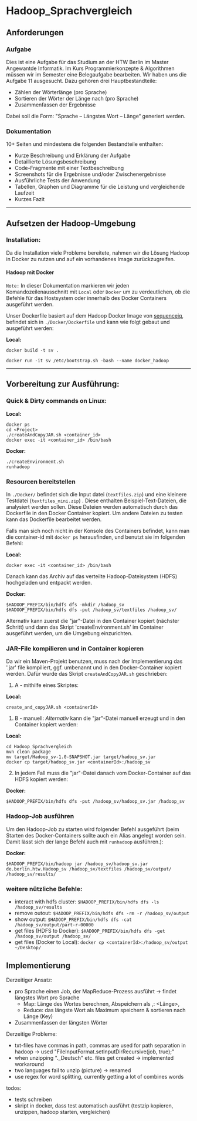 # Hadoop_Sprachvergleich

## Anforderungen

### Aufgabe

Dies ist eine Aufgabe für das Studium an der HTW Berlin im Master Angewantde Informatik. 
Im Kurs Programmierkonzepte & Algorithmen müssen wir im Semester eine Belegaufgabe bearbeiten.
Wir haben uns die Aufgabe 11 ausgesucht. Dazu gehören drei Hauptbestandteile:

- Zählen der Wörterlänge (pro Sprache)
- Sortieren der Wörter der Länge nach (pro Sprache)
- Zusammenfassen der Ergebnisse

Dabei soll die Form: "Sprache – Längstes Wort – Länge“ generiert werden.


### Dokumentation

10+ Seiten und mindestens die folgenden Bestandteile enthalten:

- Kurze Beschreibung und Erklärung der Aufgabe
- Detaillierte Lösungsbeschreibung
- Code-Fragmente mit einer Textbeschreibung
- Screenshots für die Ergebnisse und/oder Zwischenergebnisse
- Ausführliche Tests der Anwendung
- Tabellen, Graphen und Diagramme für die Leistung und vergleichende Laufzeit
- Kurzes Fazit

---

## Aufsetzen der Hadoop-Umgebung

### Installation:

Da die Installation viele Probleme bereitete, nahmen wir die Lösung Hadoop in Docker zu nutzen und auf ein vorhandenes Image zurückzugreifen.

#### Hadoop mit Docker



`Note:` In dieser Dokumentation markieren wir jeden Komandozeilenausschnitt mit `Local` oder `Docker` um zu verdeutlichen, ob die Befehle für das Hostsystem oder innerhalb des Docker Containers ausgeführt werden.

Unser Dockerfile basiert auf dem Hadoop Docker Image von [sequenceiq](https://hub.docker.com/r/sequenceiq/hadoop-docker/), befindet sich in `./Docker/Dockerfile` und kann wie folgt gebaut und ausgeführt werden:

**Local:**

```
docker build -t sv .

docker run -it sv /etc/bootstrap.sh -bash --name docker_hadoop
```

---

## Vorbereitung zur Ausführung:

### Quick & Dirty commands on Linux:

**Local:**

```
docker ps
cd <Project>
./createAndCopyJAR.sh <container_id>
docker exec -it <container_id> /bin/bash
```

**Docker:**
```
./createEnvironment.sh
runhadoop
```


### Resourcen bereitstellen

In `./Docker/` befindet sich die Input datei (`textfiles.zip`) und eine kleinere Testdatei (`textfiles_mini.zip`) . Diese enthalten Beispiel-Text-Dateien, die analysiert werden sollen.
Diese Dateien werden automatisch durch das Dockerfile in den Docker Container kopiert. Um andere Dateien zu testen kann das Dockerfile bearbeitet werden.

Falls man sich noch nicht in der Konsole des Containers befindet, kann man die container-id mit `docker ps` herausfinden, und benutzt sie im folgenden Befehl:

**Local:**

```
docker exec -it <container_id> /bin/bash
```

Danach kann das Archiv auf das verteilte Hadoop-Dateisystem (HDFS) hochgeladen und entpackt werden.

**Docker:**

```
$HADOOP_PREFIX/bin/hdfs dfs -mkdir /hadoop_sv
$HADOOP_PREFIX/bin/hdfs dfs -put /hadoop_sv/textfiles /hadoop_sv/
```
Alternativ kann zuerst die "jar"-Datei in den Container kopiert (nächster Schritt) und dann das Skript 'createEnvironment.sh' im Container ausgeführt werden, um die Umgebung einzurichten.

### JAR-File kompilieren und in Container kopieren

Da wir ein Maven-Projekt benutzen, muss nach der Implementierung das '.jar' file kompiliert, ggf. umbenannt und in den Docker-Container kopiert werden. Dafür wurde das Skript `createAndCopyJAR.sh` geschrieben:

1. A - mithilfe eines Skriptes:

**Local:**

```
create_and_copyJAR.sh <containerId>
```

1. B - manuell: _Alternativ_ kann die "jar"-Datei manuell erzeugt und in den Container kopiert werden:

**Local:**

```
cd Hadoop_Sprachvergleich
mvn clean package
mv target/Hadoop_sv-1.0-SNAPSHOT.jar target/hadoop_sv.jar
docker cp target/hadoop_sv.jar <containerId>:/hadoop_sv
```

2. In jedem Fall muss die "jar"-Datei danach vom Docker-Container auf das HDFS kopiert werden:

**Docker:**

```
$HADOOP_PREFIX/bin/hdfs dfs -put /hadoop_sv/hadoop_sv.jar /hadoop_sv
```

### Hadoop-Job ausführen

Um den Hadoop-Job zu starten wird folgender Befehl ausgeführt (beim Starten des Docker-Containers sollte auch ein Alias angelegt worden sein. Damit lässt sich der lange Befehl auch mit ```runhadoop``` ausführen.):

**Docker:**

``` 
$HADOOP_PREFIX/bin/hadoop jar /hadoop_sv/hadoop_sv.jar de.berlin.htw.Hadoop_sv /hadoop_sv/textfiles /hadoop_sv/output/ /hadoop_sv/results/
```

### weitere nützliche Befehle:

- interact with hdfs cluster: `$HADOOP_PREFIX/bin/hdfs dfs -ls /hadoop_sv/results`
- remove outout: `$HADOOP_PREFIX/bin/hdfs dfs -rm -r /hadoop_sv/output`
- show output: `$HADOOP_PREFIX/bin/hdfs dfs -cat /hadoop_sv/output/part-r-00000`
- get files (HDFS to Docker): `$HADOOP_PREFIX/bin/hdfs dfs -get /hadoop_sv/output /hadoop_sv/`
- get files (Docker to Local): `docker cp <containerId>:/hadoop_sv/output ~/Desktop/`

## Implementierung

Derzeitiger Ansatz:

- pro Sprache einen Job, der MapReduce-Prozess ausführt -> findet längstes Wort pro Sprache
  - Map: Länge des Wortes berechnen, Abspeichern als <Key>,<Value>: <Länge>,<Wort>
  - Reduce: das längste Wort als Maximum speichern & sortieren nach Länge (Key)
- Zusammenfassen der längsten Wörter

Derzeitige Probleme:

- txt-files have commas in path, commas are used for path separation in hadoop -> used "FileInputFormat.setInputDirRecursive(job, true);"
- when unzipping ".\_Deutsch" etc. files get created -> implemented workaround
- two languages fail to unzip (picture) -> renamed
- use regex for word splitting, currently getting a lot of combines words



todos:
- tests schreiben
- skript in docker, dass test automatisch ausführt (testzip kopieren, unzippen, hadoop starten, vergleichen)